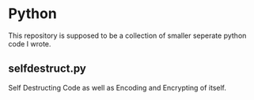 # Python
This repository is supposed to be a collection of smaller seperate python code I wrote.

## selfdestruct.py
Self Destructing Code as well as Encoding and Encrypting of itself.
